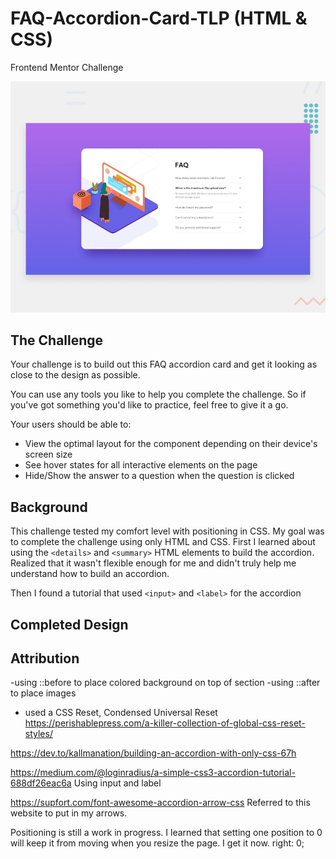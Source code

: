 # FAQ-Accordion-Card-TLP (HTML & CSS)
Frontend Mentor Challenge

![Design preview for the FAQ Accordion Card coding challenge](./design/desktop-preview.jpg)


## The Challenge
Your challenge is to build out this FAQ accordion card and get it looking as close to the design as possible.

You can use any tools you like to help you complete the challenge. So if you've got something you'd like to practice, feel free to give it a go.

Your users should be able to:

- View the optimal layout for the component depending on their device's screen size
- See hover states for all interactive elements on the page
- Hide/Show the answer to a question when the question is clicked

## Background
This challenge tested my comfort level with positioning in CSS. My goal was to complete the challenge using only HTML and CSS. First I learned about using the `<details>` and `<summary>` HTML elements to build the accordion. Realized that it wasn't flexible enough for me and didn't truly help me understand how to build an accordion. 

Then I found a tutorial that used `<input>` and `<label>` for the accordion 

## Completed Design

## Attribution 






-using ::before to place colored background on top of section
-using ::after to place images
- used a CSS Reset, Condensed Universal Reset
https://perishablepress.com/a-killer-collection-of-global-css-reset-styles/

https://dev.to/kallmanation/building-an-accordion-with-only-css-67h



https://medium.com/@loginradius/a-simple-css3-accordion-tutorial-688df26eac6a
Using input and label

https://supfort.com/font-awesome-accordion-arrow-css
Referred to this website to put in my arrows. 

Positioning is still a work in progress. I learned that setting  one position to 0 will keep it from moving when you resize the page. I get  it now. right: 0;